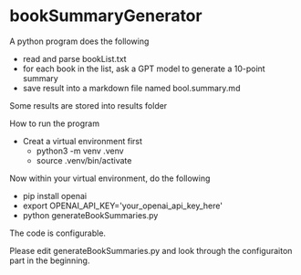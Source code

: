 # bookSummaryGenerator

A python program does the following
* read and parse bookList.txt
* for each book in the list, ask a GPT model to generate a 10-point summary
* save result into a markdown file named bool.summary.md

Some results are stored into results folder


How to run the program
* Creat a virtual environment first
  * python3 -m venv .venv
  * source .venv/bin/activate

Now within your virtual environment, do the following
* pip install openai 
* export OPENAI_API_KEY='your_openai_api_key_here'
* python generateBookSummaries.py

The code is configurable. 

Please edit generateBookSummaries.py and look through the configuraiton part in the beginning.


